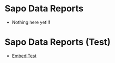 # Sapo Data Reports
* Nothing here yet!!!

# Sapo Data Reports (Test)
* [Embed Test](http://sapodata.github.io/embed-test.html)

